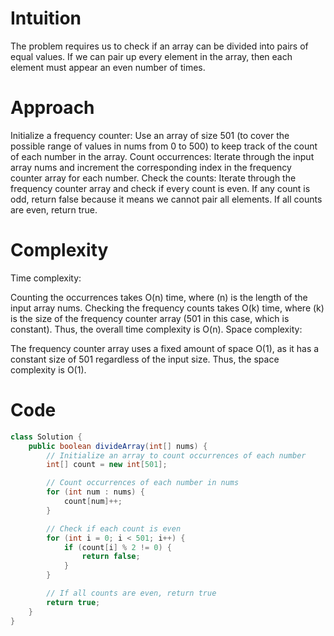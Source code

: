 # Intuition
The problem requires us to check if an array can be divided into pairs of equal values. If we can pair up every element in the array, then each element must appear an even number of times.

# Approach
Initialize a frequency counter: Use an array of size 501 (to cover the possible range of values in nums from 0 to 500) to keep track of the count of each number in the array.
Count occurrences: Iterate through the input array nums and increment the corresponding index in the frequency counter array for each number.
Check the counts: Iterate through the frequency counter array and check if every count is even. If any count is odd, return false because it means we cannot pair all elements. If all counts are even, return true.


# Complexity
Time complexity:

Counting the occurrences takes O(n) time, where (n) is the length of the input array nums.
Checking the frequency counts takes O(k) time, where (k) is the size of the frequency counter array (501 in this case, which is constant).
Thus, the overall time complexity is O(n).
Space complexity:

The frequency counter array uses a fixed amount of space O(1), as it has a constant size of 501 regardless of the input size.
Thus, the space complexity is O(1).

# Code

```java
class Solution {
    public boolean divideArray(int[] nums) {
        // Initialize an array to count occurrences of each number
        int[] count = new int[501];

        // Count occurrences of each number in nums
        for (int num : nums) {
            count[num]++;
        }

        // Check if each count is even
        for (int i = 0; i < 501; i++) {
            if (count[i] % 2 != 0) {
                return false;
            }
        }

        // If all counts are even, return true
        return true;
    }
}
```